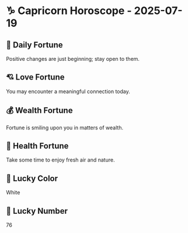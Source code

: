 # ♑ Capricorn Horoscope - 2025-07-19

## 🎯 Daily Fortune

Positive changes are just beginning; stay open to them.

## 💘 Love Fortune

You may encounter a meaningful connection today.

## 💰 Wealth Fortune

Fortune is smiling upon you in matters of wealth.

## 🌱 Health Fortune

Take some time to enjoy fresh air and nature.

## 🎨 Lucky Color

White

## 🔢 Lucky Number

76
